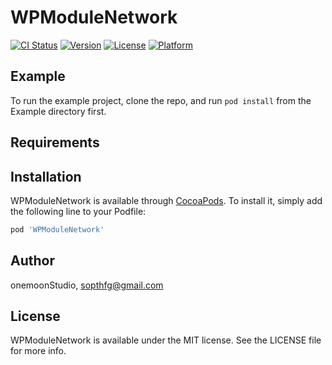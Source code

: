 # WPModuleNetwork

[![CI Status](https://img.shields.io/travis/smartjack-wp/WPModule-Network-iOS.svg?style=flat)](https://travis-ci.org/onemoonStudio/WPModuleNetwork)
[![Version](https://img.shields.io/cocoapods/v/WPModuleNetwork.svg?style=flat)](https://cocoapods.org/pods/WPModuleNetwork)
[![License](https://img.shields.io/cocoapods/l/WPModuleNetwork.svg?style=flat)](https://cocoapods.org/pods/WPModuleNetwork)
[![Platform](https://img.shields.io/cocoapods/p/WPModuleNetwork.svg?style=flat)](https://cocoapods.org/pods/WPModuleNetwork)

## Example

To run the example project, clone the repo, and run `pod install` from the Example directory first.

## Requirements

## Installation

WPModuleNetwork is available through [CocoaPods](https://cocoapods.org). To install
it, simply add the following line to your Podfile:

```ruby
pod 'WPModuleNetwork'
```

## Author

onemoonStudio, sopthfg@gmail.com

## License

WPModuleNetwork is available under the MIT license. See the LICENSE file for more info.
